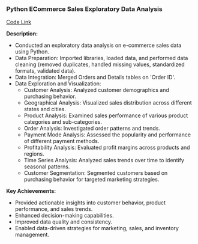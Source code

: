 ### Python ECommerce Sales Exploratory Data Analysis

[Code Link](https://github.com/sohitkumar0803/Python-ECommerce-Sales-Exploratory-Data-Analysis/blob/main/EDA.ipynb)

**Description:**
- Conducted an exploratory data analysis on e-commerce sales data using Python.
- Data Preparation: Imported libraries, loaded data, and performed data cleaning (removed duplicates, handled missing values, standardized formats, validated data).
- Data Integration: Merged Orders and Details tables on 'Order ID'.
- Data Exploration and Visualization:
  - Customer Analysis: Analyzed customer demographics and purchasing behavior.
  - Geographical Analysis: Visualized sales distribution across different states and cities.
  - Product Analysis: Examined sales performance of various product categories and sub-categories.
  - Order Analysis: Investigated order patterns and trends.
  - Payment Mode Analysis: Assessed the popularity and performance of different payment methods.
  - Profitability Analysis: Evaluated profit margins across products and regions.
  - Time Series Analysis: Analyzed sales trends over time to identify seasonal patterns.
  - Customer Segmentation: Segmented customers based on purchasing behavior for targeted marketing strategies.

**Key Achievements:**
- Provided actionable insights into customer behavior, product performance, and sales trends.
- Enhanced decision-making capabilities.
- Improved data quality and consistency.
- Enabled data-driven strategies for marketing, sales, and inventory management.
